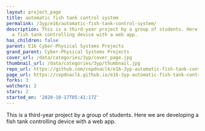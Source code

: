```yaml
---
layout: project_page
title: automatic fish tank control system
permalink: /3yp/e16/automatic-fish-tank-control-system/
description: This is a third-year project by a group of students. Here we are developing
  a fish tank controlling device with a web app.
has_children: false
parent: E16 Cyber-Physical Systems Projects
grand_parent: Cyber-Physical Systems Projects
cover_url: /data/categories/3yp/cover_page.jpg
thumbnail_url: /data/categories/3yp/thumbnail.jpg
repo_url: https://github.com/cepdnaclk/e16-3yp-automatic-fish-tank-control-system
page_url: https://cepdnaclk.github.io/e16-3yp-automatic-fish-tank-control-system
forks: 3
watchers: 2
stars: 2
started_on: '2020-10-17T05:41:17Z'
---
```


This is a third-year project by a group of students. Here we are developing a fish tank controlling device with a web app.